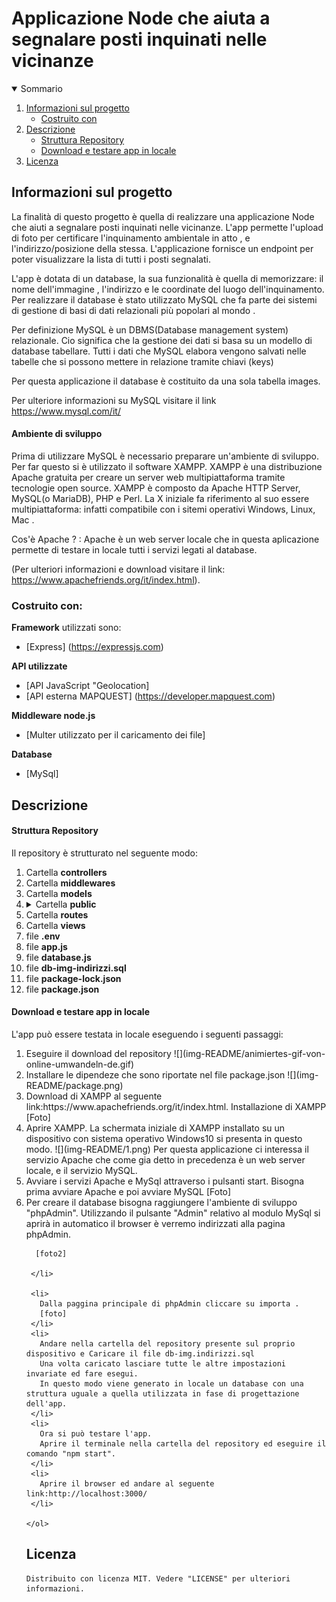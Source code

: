 <h1 algin="center">Applicazione Node che aiuta a segnalare posti inquinati nelle vicinanze</h1>

<details open="open">
  <summary>Sommario</summary>
  <ol>
    <li>
      <a href="#informazioni-sul-progetto">Informazioni sul progetto</a>
      <ul>
        <li><a href="#costruito-con">Costruito con</a></li>
      </ul>
    </li>
   <li><a href="#descrizione">Descrizione</a>
     <ul>
        <li><a href="#struttura-repository">Struttura Repository</a></li>
        <li><a href="#Download-e-testare-app-in-locale">Download e testare app in locale</a></li>
      </ul>
    </li>
   <li><a href="#licenza">Licenza</a></li>
  <ol>
</details>

<!-- Informazioni sul progetto-->
## Informazioni sul progetto
 La finalità di questo progetto è quella di realizzare una applicazione Node che aiuti a segnalare posti inquinati nelle vicinanze.
 L'app permette l'upload di foto per certificare l'inquinamento ambientale in atto , e l'indirizzo/posizione della stessa.
 L'applicazione fornisce un endpoint per poter visualizzare la lista di tutti i posti segnalati.
    
 L'app è dotata di un database, la sua funzionalità è quella di memorizzare: il nome dell'immagine , l'indirizzo e le coordinate del luogo dell'inquinamento.
 Per realizzare il database è stato utilizzato MySQL che fa parte dei sistemi di gestione di basi di dati relazionali più popolari al mondo .
 
 Per definizione MySQL è un DBMS(Database management system) relazionale. Cio significa che la gestione dei dati si basa su un modello di database tabellare. Tutti i dati che MySQL elabora vengono salvati nelle tabelle che si possono mettere in relazione tramite chiavi (keys)
 
 Per questa applicazione il database è costituito da una sola tabella images.
    
 Per ulteriore informazioni su MySQL visitare il link https://www.mysql.com/it/ 
    
 <h4>Ambiente di sviluppo</h4>
 Prima di utilizzare MySQL è necessario preparare un'ambiente di sviluppo. Per far questo si è utilizzato il software XAMPP.
 XAMPP è una distribuzione Apache gratuita per creare un server web multipiattaforma tramite tecnologie open source.
 XAMPP è composto da Apache HTTP Server, MySQL(o MariaDB), PHP e Perl. La X iniziale fa riferimento al suo essere multipiattaforma: infatti compatibile con i sitemi operativi Windows, Linux, Mac .
    
 Cos'è Apache ? :
 Apache è un web server locale che in questa aplicazione permette di testare in locale tutti i servizi legati al database.

 (Per ulteriori informazioni e download visitare il link: https://www.apachefriends.org/it/index.html).

 #### <h3>Costruito con:</h3>
 <b>Framework</b> utilizzati sono:
 * [Express] (https://expressjs.com)

    
 <b>API utilizzate</b>
   * [API JavaScript "Geolocation] 
   * [API esterna MAPQUEST] (https://developer.mapquest.com)
 
 <b>Middleware node.js</b>
   * [Multer utilizzato per il caricamento dei file]

 <b>Database</b>
   * [MySql]


<!--Descrizione-->
## Descrizione
#### Struttura Repository
  Il repository è strutturato nel seguente modo:  
 <ol>
   <li> Cartella <b>controllers</b> </li>
   <li>Cartella <b>middlewares</b></li>
   <li>Cartella <b>models</b></li>
  <li><details>
    <summary>Cartella <b>public</b></summary>
    <ol>
      <li>Cartella <b>CSS</b></li>
      <li>Cartella <b>JS</b></li>
      <li>Cartella <b>favicons</b></li>
      <li>Cartella <b>images</b></li>
    <ol>
   </details>
  </li>
   <li>Cartella <b>routes</b></li>
   <li>Cartella <b>views</b></li>
   <li>file <b>.env</b></li>
   <li>file <b>app.js</b></li>
   <li>file <b>database.js</b></li>
   <li>file <b>db-img-indirizzi.sql</b></li>     
   <li>file <b>package-lock.json</b></li>
   <li>file <b>package.json</b></li>
 </ol>

 ####  Download e testare app in locale
  L'app può essere testata in locale eseguendo i seguenti passaggi:
   <ol>
     <li>
        Eseguire il download del repository
        ![](img-README/animiertes-gif-von-online-umwandeln-de.gif)
      </li>
     <li>
       Installare le dipendeze che sono riportate nel file package.json 
       ![](img-README/package.png)
     </li>
     <li>
       Download di XAMPP al seguente link:https://www.apachefriends.org/it/index.html.
       Installazione di XAMPP
       [Foto]
    </li>
    <li>
      Aprire XAMPP.
      La schermata iniziale di XAMPP installato su un dispositivo con sistema operativo Windows10 si presenta in questo modo.
      ![](img-README/1.png)
      Per questa applicazione ci interessa il servizio Apache che come gia detto in precedenza è un web server locale, e il servizio MySQL.
    </li>
    <li>
      Avviare i servizi Apache e MySql attraverso i pulsanti start. Bisogna prima avviare Apache e poi avviare MySQL
      [Foto]
    </li>
    <li>
      Per creare il database bisogna raggiungere l'ambiente di sviluppo "phpAdmin". Utilizzando il pulsante "Admin" relativo al modulo MySql si aprirà in automatico il 
      browser è verremo indirizzati alla pagina phpAdmin.
      
      [foto2]
      
     </li>
     
     <li>
       Dalla paggina principale di phpAdmin cliccare su importa .
       [foto]
     </li>
     <li>
       Andare nella cartella del repository presente sul proprio dispositivo e Caricare il file db-img.indirizzi.sql 
       Una volta caricato lasciare tutte le altre impostazioni invariate ed fare esegui.
       In questo modo viene generato in locale un database con una struttura uguale a quella utilizzata in fase di progettazione dell'app.
     </li>
     <li>
       Ora si può testare l'app.
       Aprire il terminale nella cartella del repository ed eseguire il comando "npm start".
     </li>
     <li>
       Aprire il browser ed andare al seguente link:http://localhost:3000/
     </li>
   
    </ol>

 ## Licenza
    Distribuito con licenza MIT. Vedere "LICENSE" per ulteriori informazioni.
